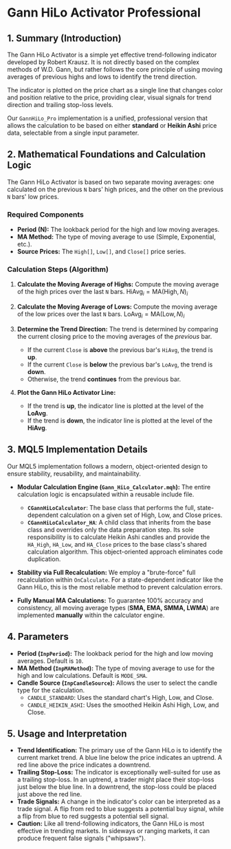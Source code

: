 # Gann HiLo Activator Professional

## 1. Summary (Introduction)

The Gann HiLo Activator is a simple yet effective trend-following indicator developed by Robert Krausz. It is not directly based on the complex methods of W.D. Gann, but rather follows the core principle of using moving averages of previous highs and lows to identify the trend direction.

The indicator is plotted on the price chart as a single line that changes color and position relative to the price, providing clear, visual signals for trend direction and trailing stop-loss levels.

Our `GannHiLo_Pro` implementation is a unified, professional version that allows the calculation to be based on either **standard** or **Heikin Ashi** price data, selectable from a single input parameter.

## 2. Mathematical Foundations and Calculation Logic

The Gann HiLo Activator is based on two separate moving averages: one calculated on the previous `N` bars' high prices, and the other on the previous `N` bars' low prices.

### Required Components

* **Period (N):** The lookback period for the high and low moving averages.
* **MA Method:** The type of moving average to use (Simple, Exponential, etc.).
* **Source Prices:** The `High[]`, `Low[]`, and `Close[]` price series.

### Calculation Steps (Algorithm)

1. **Calculate the Moving Average of Highs:** Compute the moving average of the high prices over the last `N` bars.
    $\text{HiAvg}_i = \text{MA}(\text{High}, N)_i$

2. **Calculate the Moving Average of Lows:** Compute the moving average of the low prices over the last `N` bars.
    $\text{LoAvg}_i = \text{MA}(\text{Low}, N)_i$

3. **Determine the Trend Direction:** The trend is determined by comparing the current closing price to the moving averages of the *previous* bar.
    * If the current `Close` is **above** the previous bar's `HiAvg`, the trend is **up**.
    * If the current `Close` is **below** the previous bar's `LoAvg`, the trend is **down**.
    * Otherwise, the trend **continues** from the previous bar.

4. **Plot the Gann HiLo Activator Line:**
    * If the trend is **up**, the indicator line is plotted at the level of the **LoAvg**.
    * If the trend is **down**, the indicator line is plotted at the level of the **HiAvg**.

## 3. MQL5 Implementation Details

Our MQL5 implementation follows a modern, object-oriented design to ensure stability, reusability, and maintainability.

* **Modular Calculation Engine (`Gann_HiLo_Calculator.mqh`):**
    The entire calculation logic is encapsulated within a reusable include file.
  * **`CGannHiLoCalculator`**: The base class that performs the full, state-dependent calculation on a given set of High, Low, and Close prices.
  * **`CGannHiLoCalculator_HA`**: A child class that inherits from the base class and overrides only the data preparation step. Its sole responsibility is to calculate Heikin Ashi candles and provide the `HA_High`, `HA_Low`, and `HA_Close` prices to the base class's shared calculation algorithm. This object-oriented approach eliminates code duplication.

* **Stability via Full Recalculation:** We employ a "brute-force" full recalculation within `OnCalculate`. For a state-dependent indicator like the Gann HiLo, this is the most reliable method to prevent calculation errors.

* **Fully Manual MA Calculations:** To guarantee 100% accuracy and consistency, all moving average types (**SMA, EMA, SMMA, LWMA**) are implemented **manually** within the calculator engine.

## 4. Parameters

* **Period (`InpPeriod`):** The lookback period for the high and low moving averages. Default is `10`.
* **MA Method (`InpMAMethod`):** The type of moving average to use for the high and low calculations. Default is `MODE_SMA`.
* **Candle Source (`InpCandleSource`):** Allows the user to select the candle type for the calculation.
  * `CANDLE_STANDARD`: Uses the standard chart's High, Low, and Close.
  * `CANDLE_HEIKIN_ASHI`: Uses the smoothed Heikin Ashi High, Low, and Close.

## 5. Usage and Interpretation

* **Trend Identification:** The primary use of the Gann HiLo is to identify the current market trend. A blue line below the price indicates an uptrend. A red line above the price indicates a downtrend.
* **Trailing Stop-Loss:** The indicator is exceptionally well-suited for use as a trailing stop-loss. In an uptrend, a trader might place their stop-loss just below the blue line. In a downtrend, the stop-loss could be placed just above the red line.
* **Trade Signals:** A change in the indicator's color can be interpreted as a trade signal. A flip from red to blue suggests a potential buy signal, while a flip from blue to red suggests a potential sell signal.
* **Caution:** Like all trend-following indicators, the Gann HiLo is most effective in trending markets. In sideways or ranging markets, it can produce frequent false signals ("whipsaws").
